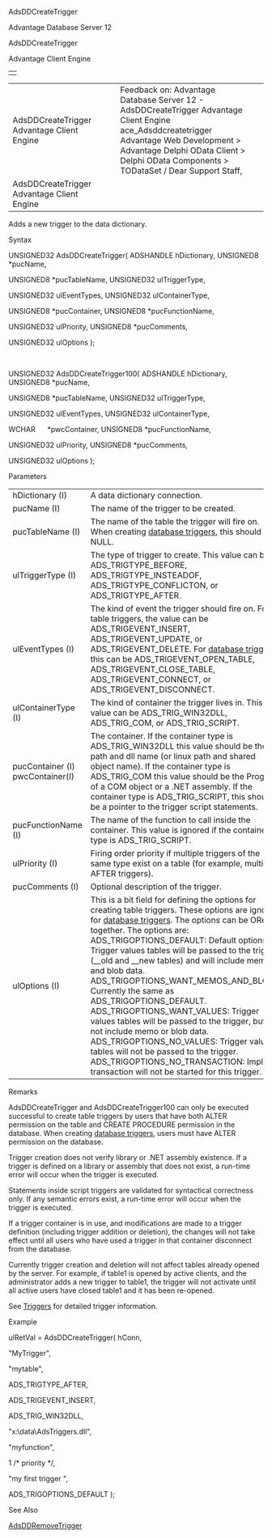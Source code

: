 AdsDDCreateTrigger




Advantage Database Server 12  

AdsDDCreateTrigger

Advantage Client Engine

|  |
| --- |
|  |

|  |  |  |  |  |
| --- | --- | --- | --- | --- |
| AdsDDCreateTrigger  Advantage Client Engine |  |  | Feedback on: Advantage Database Server 12 - AdsDDCreateTrigger Advantage Client Engine ace\_Adsddcreatetrigger Advantage Web Development > Advantage Delphi OData Client > Delphi OData Components > TODataSet / Dear Support Staff, |  |
| AdsDDCreateTrigger  Advantage Client Engine |  |  |  |  |

Adds a new trigger to the data dictionary.

Syntax

UNSIGNED32 AdsDDCreateTrigger( ADSHANDLE hDictionary, UNSIGNED8 \*pucName,

UNSIGNED8 \*pucTableName, UNSIGNED32 ulTriggerType,

UNSIGNED32 ulEventTypes, UNSIGNED32 ulContainerType,

UNSIGNED8 \*pucContainer, UNSIGNED8 \*pucFunctionName,

UNSIGNED32 ulPriority, UNSIGNED8 \*pucComments,

UNSIGNED32 ulOptions );

 

UNSIGNED32 AdsDDCreateTrigger100( ADSHANDLE hDictionary, UNSIGNED8 \*pucName,

UNSIGNED8 \*pucTableName, UNSIGNED32 ulTriggerType,

UNSIGNED32 ulEventTypes, UNSIGNED32 ulContainerType,

WCHAR      \*pwcContainer, UNSIGNED8 \*pucFunctionName,

UNSIGNED32 ulPriority, UNSIGNED8 \*pucComments,

UNSIGNED32 ulOptions );

Parameters

|  |  |
| --- | --- |
| hDictionary (I) | A data dictionary connection. |
| pucName (I) | The name of the trigger to be created. |
| pucTableName (I) | The name of the table the trigger will fire on. When creating [database triggers](master_database_triggers.htm), this should be NULL. |
| ulTriggerType (I) | The type of trigger to create. This value can be ADS\_TRIGTYPE\_BEFORE, ADS\_TRIGTYPE\_INSTEADOF, ADS\_TRIGTYPE\_CONFLICTON, or ADS\_TRIGTYPE\_AFTER. |
| ulEventTypes (I) | The kind of event the trigger should fire on. For table triggers, the value can be ADS\_TRIGEVENT\_INSERT, ADS\_TRIGEVENT\_UPDATE, or ADS\_TRIGEVENT\_DELETE. For [database triggers](master_database_triggers.htm), this can be ADS\_TRIGEVENT\_OPEN\_TABLE, ADS\_TRIGEVENT\_CLOSE\_TABLE, ADS\_TRIGEVENT\_CONNECT, or ADS\_TRIGEVENT\_DISCONNECT. |
| ulContainerType (I) | The kind of container the trigger lives in. This value can be ADS\_TRIG\_WIN32DLL, ADS\_TRIG\_COM, or ADS\_TRIG\_SCRIPT. |
| pucContainer (I)  pwcContainer(I) | The container. If the container type is ADS\_TRIG\_WIN32DLL this value should be the path and dll name (or linux path and shared object name). If the container type is ADS\_TRIG\_COM this value should be the ProgID of a COM object or a .NET assembly. If the container type is ADS\_TRIG\_SCRIPT, this should be a pointer to the trigger script statements. |
| pucFunctionName (I) | The name of the function to call inside the container. This value is ignored if the container type is ADS\_TRIG\_SCRIPT. |
| ulPriority (I) | Firing order priority if multiple triggers of the same type exist on a table (for example, multiple AFTER triggers). |
| pucComments (I) | Optional description of the trigger. |
| ulOptions (I) | This is a bit field for defining the options for creating table triggers. These options are ignored for [database triggers](master_database_triggers.htm). The options can be ORed together. The options are:  ADS\_TRIGOPTIONS\_DEFAULT: Default options. Trigger values tables will be passed to the trigger (\_\_old and \_\_new tables) and will include memo and blob data.  ADS\_TRIGOPTIONS\_WANT\_MEMOS\_AND\_BLOBS: Currently the same as ADS\_TRIGOPTIONS\_DEFAULT.  ADS\_TRIGOPTIONS\_WANT\_VALUES: Trigger values tables will be passed to the trigger, but will not include memo or blob data.  ADS\_TRIGOPTIONS\_NO\_VALUES: Trigger values tables will not be passed to the trigger.  ADS\_TRIGOPTIONS\_NO\_TRANSACTION: Implicit transaction will not be started for this trigger. |

Remarks

AdsDDCreateTrigger and AdsDDCreateTrigger100 can only be executed successful to create table triggers by users that have both ALTER permission on the table and CREATE PROCEDURE permission in the database. When creating [database triggers](master_database_triggers.htm), users must have ALTER permission on the database.

Trigger creation does not verify library or .NET assembly existence. If a trigger is defined on a library or assembly that does not exist, a run-time error will occur when the trigger is executed.

Statements inside script triggers are validated for syntactical correctness only. If any semantic errors exist, a run-time error will occur when the trigger is executed.

If a trigger container is in use, and modifications are made to a trigger definition (including trigger addition or deletion), the changes will not take effect until all users who have used a trigger in that container disconnect from the database.

Currently trigger creation and deletion will not affect tables already opened by the server. For example, if table1 is opened by active clients, and the administrator adds a new trigger to table1, the trigger will not activate until all active users have closed table1 and it has been re-opened.

See [Triggers](master_triggers.htm) for detailed trigger information.

Example

ulRetVal = AdsDDCreateTrigger( hConn,

"MyTrigger",

"mytable",

ADS\_TRIGTYPE\_AFTER,

ADS\_TRIGEVENT\_INSERT,

ADS\_TRIG\_WIN32DLL,

"x:\data\AdsTriggers.dll",

"myfunction",

1 /\* priority \*/,

"my first trigger ",

ADS\_TRIGOPTIONS\_DEFAULT );

See Also

[AdsDDRemoveTrigger](ace_adsddremovetrigger.htm)
